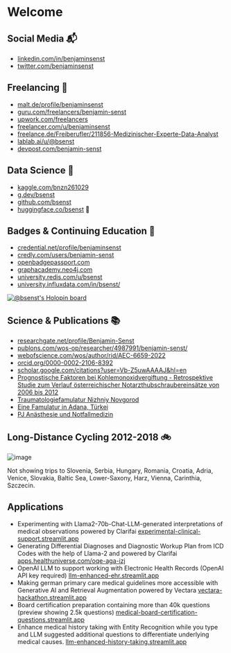 # Welcome

## Social Media 📬

* [linkedin.com/in/benjaminsenst](https://www.linkedin.com/in/benjaminsenst)
* [twitter.com/benjaminsenst](https://twitter.com/benjaminsenst)

## Freelancing 🥼

* [malt.de/profile/benjaminsenst](https://www.malt.de/profile/benjaminsenst)
* [guru.com/freelancers/benjamin-senst](https://www.guru.com/freelancers/benjamin-senst)
* [upwork.com/freelancers](https://www.upwork.com/freelancers/~017dc670596a379aa6)
* [freelancer.com/u/benjaminsenst](https://www.freelancer.com/u/benjaminsenst)
* [freelance.de/Freiberufler/211856-Medizinischer-Experte-Data-Analyst](https://www.freelance.de/Freiberufler/211856-Medizinischer-Experte-Data-Analyst)
* [lablab.ai/u/@bsenst](https://lablab.ai/u/@bsenst)
* [devpost.com/benjamin-senst](https://devpost.com/benjamin-senst)

## Data Science 🎲

* [kaggle.com/bnzn261029](https://www.kaggle.com/bnzn261029)
* [g.dev/bsenst](https://g.dev/bsenst)
* [github.com/bsenst](https://github.com/bsenst)
* [huggingface.co/bsenst](https://huggingface.co/bsenst) 🤗

## Badges & Continuing Education 🔬

* [credential.net/profile/benjaminsenst](https://www.credential.net/profile/benjaminsenst/wallet)
* [credly.com/users/benjamin-senst](https://www.credly.com/users/benjamin-senst)
* [openbadgepassport.com](https://openbadgepassport.com/app/profile/191105)
* [graphacademy.neo4j.com](https://graphacademy.neo4j.com/u/aa89beb2-c111-4821-a652-724bda4d251d/)
* [university.redis.com/u/bsenst](https://university.redis.com/u/bsenst)
* [university.influxdata.com/in/bsenst/](https://university.influxdata.com/in/bsenst/)

[![@bsenst's Holopin board](https://holopin.me/bsenst)](https://holopin.io/@bsenst)

## Science & Publications 📚

* [researchgate.net/profile/Benjamin-Senst](https://www.researchgate.net/profile/Benjamin-Senst)
* [publons.com/wos-op/researcher/4987991/benjamin-senst/](https://publons.com/wos-op/researcher/4987991/benjamin-senst/)
* [webofscience.com/wos/author/rid/AEC-6659-2022](https://www.webofscience.com/wos/author/rid/AEC-6659-2022)
* [orcid.org/0000-0002-2106-8392](https://orcid.org/0000-0002-2106-8392)
* [scholar.google.com/citations?user=Vb-Z5uwAAAAJ&hl=en](https://scholar.google.com/citations?user=Vb-Z5uwAAAAJ&hl=en)
* [Prognostische Faktoren bei Kohlemonoxidvergiftung - Retrospektive Studie zum Verlauf österreichischer Notarzthubschraubereinsätze von 2006 bis 2012](https://online.medunigraz.at/mug_online/wbAbs.showThesis?pThesisNr=49007&pOrgNr=&pPersNr=51615)
* [Traumatologiefamulatur Nizhniy Novgorod](https://m.thieme.de/viamedici/medizin-im-ausland-laender-russland-1725/a/famulatur-traumatologie-nizhniy-novgorod-19499.htm)
* [Eine Famulatur in Adana, Türkei](https://m.thieme.de/viamedici/medizin-im-ausland-laender-tuerkei-1744/a/famulatur-adana-5047.htm)
* [PJ Anästhesie und Notfallmedizin](https://m.thieme.de/viamedici/mein-studienort-berlin-1575/a/pj-anaesthesie-und-notfallmedizin-24189.htm)

## Long-Distance Cycling 2012-2018 🚲

![image](https://user-images.githubusercontent.com/8211411/205519153-36bb09dd-3f37-490b-ba9d-b9ae43b1fc02.png)

Not showing trips to Slovenia, Serbia, Hungary, Romania, Croatia, Adria, Venice, Slovakia, Baltic Sea, Lower-Saxony, Harz, Vienna, Carinthia, Szczecin.

## Applications

* Experimenting with Llama2-70b-Chat-LLM-generated interpretations of medical observations powered by Clarifai [experimental-clinical-support.streamlit.app](https://experimental-clinical-support.streamlit.app/)
* Generating Differential Diagnoses and Diagnostic Workup Plan from ICD Codes with the help of Llama-2 and powered by Clarifai [apps.healthuniverse.com/oqe-aga-izj](https://apps.healthuniverse.com/oqe-aga-izj/)
* OpenAI LLM to support working with Electronic Health Records (OpenAI API key required) [llm-enhanced-ehr.streamlit.app](https://llm-enhanced-ehr.streamlit.app/)
* Making german primary care medical guidelines more accessible with Generative AI and Retrieval Augmentation powered by Vectara [vectara-hackathon.streamlit.app](https://vectara-hackathon.streamlit.app/)
* Board certification preparation containing more than 40k questions (preview showing 2.5k questions) [medical-board-certification-questions.streamlit.app](https://medical-board-certification-questions.streamlit.app/)
* Enhance medical history taking with Entity Recognition while you type and LLM suggested additional questions to differentiate underlying medical causes. [llm-enhanced-history-taking.streamlit.app](https://llm-enhanced-history-taking.streamlit.app/)
